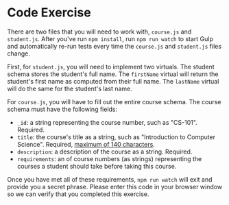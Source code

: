 # Code Exercise

There are two files that you will need to work with, `course.js` and
`student.js`. After you've run `npm install`, run `npm run watch` to start
Gulp and automatically re-run tests every time the `course.js` and `student.js`
files change.

First, for `student.js`, you will need to implement two virtuals. The student
schema stores the student's full name. The `firstName` virtual will return the
student's first name as computed from their full name. The `lastName` virtual
will do the same for the student's last name.

For `course.js`, you will have to fill out the entire course schema. The course
schema must have the following fields:

* `_id`: a string representing the course number, such as "CS-101". Required.
* `title`: the course's title as a string, such as "Introduction to Computer
Science". Required, [maximum of 140 characters](http://mongoosejs.com/docs/api.html#schema_string_SchemaString-maxlength).
* `description`:  a description of the course as a string. Required.
*  `requirements`: an of course numbers (as strings) representing the courses
a student should take before taking this course.

Once you have met all of these requirements, `npm run watch` will exit and
provide you a secret phrase. Please enter this code in your browser window
so we can verify that you completed this exercise.
